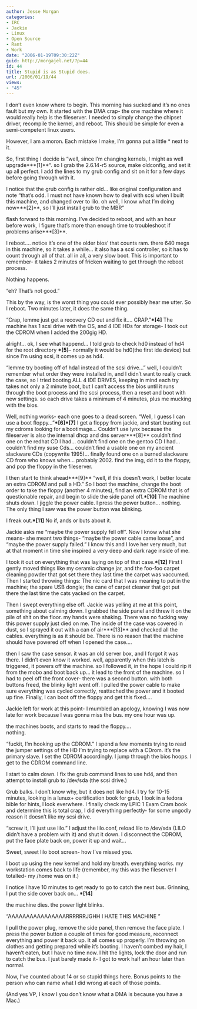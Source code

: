 ```yaml
---
author: Jesse Morgan
categories:
- IRC
- Jackie
- Linux
- Open Source
- Rant
- Work
date: "2006-01-19T09:30:22Z"
guid: http://morgajel.net/?p=44
id: 44
title: Stupid is as Stupid does.
url: /2006/01/19/44
views:
- "45"
---
```


I don’t even know where to begin. This morning has sucked and it’s no ones fault but my own. It started with the DMA crap- the one machine where it would really help is the fileserver. I needed to simply change the chipset driver, recompile the kernel, and reboot. This should be simple for even a semi-competent linux users.

However, I am a moron. Each mistake I make, I’m gonna put a little \* next to it.

So, first thing I decide is “well, since I’m changing kernels, I might as well upgrade**\*\[1\]**“. so I grab the 2.6.14-r5 source, make oldconfig, and set it up all perfect. I add the lines to my grub config and sit on it for a few days before going through with it.

I notice that the grub config is rather old… like original configuration and note “that’s odd. I must not have known how to deal with scsi when I built this machine, and changed over to lilo. oh well, I know what I’m doing now**\*\[2\]**, so I’ll just install grub to the MBR”

flash forward to this morning. I’ve decided to reboot, and with an hour before work, I figure that’s more than enough time to troubleshoot if problems arise**\*\[3\]**.

I reboot…. notice it’s one of the older bios’ that counts ram. there 640 megs in this machine, so it takes a while… it also has a scsi controller, so it has to count through all of that. all in all, a very slow boot. This is important to remember- it takes 2 minutes of fricken waiting to get through the reboot process.

Nothing happens.

“eh? That’s not good.”

This by the way, is the worst thing you could ever possibly hear me utter. So I reboot. Two minutes later, it does the same thing.

“Crap, lemme just get a recovery CD out and fix it…. CRAP.”**\*\[4\]** The machine has 1 scsi drive with the OS, and 4 IDE HDs for storage- I took out the CDROM when I added the 200gig HD.

alright… ok, I see what happend… I told grub to check hd0 instead of hd4 for the root directory **\*\[5\]**– normally it would be hd0(the first ide device) but since I’m using scsi, it comes up as hd4.

“lemme try booting off of hda1 instead of the scsi drive…” well, I couldn’t remember what order they were installed in, and I didn’t want to really crack the case, so I tried booting ALL 4 IDE DRIVES, keeping in mind each try takes not only a 2 minute boot, but I can’t access the bios until it runs through the boot process and the scsi process, then a reset and boot with new settings. so each drive takes a minimum of 4 minutes, plus me mucking with the bios.

Well, nothing works- each one goes to a dead screen. “Well, I guess I can use a boot floppy…”**\*\[6\]\*\[7\]** I get a floppy from jackie, and start busting out my cdroms looking for a bootimage… Couldn’t use lynx because the fileserver is also the internal dhcp and dns server**\*\[8\]** couldn’t find one on the redhat CD I had… couldn’t find one on the gentoo CD I had… couldn’t find my suse Cds… couldn’t find a usable one on my ancient slackware CDs (copywrite 1995)… finally found one on a burned slackware CD from who knows when… probably 2002. find the img, dd it to the floppy, and pop the floppy in the fileserver.

I then start to think ahead**\*\[9\]** “well, if this doesn’t work, I better locate an extra CDROM and pull a HD.” So I boot the machine, change the boot order to take the floppy (another 4 minutes), find an extra CDROM that is of questionable repair, and begin to slide the side panel off.**\*\[10\]** The machine shuts down. I jiggle the power cable. I press the power button… nothing. The only thing I saw was the power button was blinking.

I freak out.**\*\[11\]** No if, ands or buts about it.

Jackie asks me “maybe the power supply fell off”. Now I know what she means- she meant two things- “maybe the power cable came loose”, and “maybe the power supply failed.” I know this and I love her very much, but at that moment in time she inspired a very deep and dark rage inside of me.

I took it out on everything that was laying on top of that case.**\*\[12\]** First I gently moved things like my ceramic change jar, and the foo-foo carpet cleaning powder that got set there they last time the carpet was vaccumed. Then I started throwing things: The nic card that I was meaning to put in the machine; the spare USB dongle; the cane of carpet cleaner that got put there the last time the cats yacked on the carpet.

Then I swept everything else off. Jackie was yelling at me at this point, something about calming down. I grabbed the side panel and threw it on the pile of shit on the floor. my hands were shaking. There was no fucking way this power supply just died on me. The inside of the case was covered in dust, so I sprayed it out with a can of air**\*\[13\]** and checked all the cables. everything is as it should be. There is no reason that the machine should have powered off when I opened the case….

then I saw the case sensor. it was an old server box, and I forgot it was there. I didn’t even know it worked. well, apparently when this latch is triggered, it powers off the machine. so I followed it, in the hope I could rip it from the mobo and boot back up… it lead to the front of the machine. so I had to peel off the front cover- there was a second button. with both buttons freed, the blinky light went off. I pulled the power cable to make sure everything was cycled correctly, reattached the power and it booted up fine. Finally, I can boot off the floppy and get this fixed….

Jackie left for work at this point- I mumbled an apology, knowing I was now late for work because I was gonna miss the bus. my one hour was up.

the machines boots, and starts to read the floppy….  
nothing.

“fuckit, I’m hooking up the CDROM.” I spend a few moments trying to read the jumper settings of the HD I’m trying to replace with a CDrom. it’s the primary slave. I set the CDROM accordingly. I jump through the bios hoops. I get to the CDROM command line.

I start to calm down. I fix the grub command lines to use hd4, and then attempt to install grub to /dev/sda (the scsi drive.)

Grub balks. I don’t know why, but it does not like hd4. I try for 10-15 minutes, looking in a lunux+ certification book for grub, I look in a fedora bible for hints, I look everwhere. I finally check my LPIC 1 Exam Cram book and determine this is total crap, I did everything perfectly- for some ungodly reason it doesn’t like my scsi drive.

“screw it, I’ll just use lilo.” I adjust the lilo.conf, reload lilo to /dev/sda (LILO didn’t have a problem with it) and shut it down. I disconnect the CDROM, put the face plate back on, power it up and wait…

Sweet, sweet lilo boot screen- how I’ve missed you.

I boot up using the new kernel and hold my breath. everything works. my workstation comes back to life (remember, my this was the fileserver I totalled- my /home was on it.)

I notice I have 10 minutes to get ready to go to catch the next bus. Grinning, I put the side cover back on… **\*\[14\]**

the machine dies. the power light blinks.

“AAAAAAAAAAAAAAAARRRRRRJGHH I HATE THIS MACHINE ”

I pull the power plug, remove the side panel, then remove the face plate. I press the power button a couple of times for good measure, reconnect everything and power it back up. It all comes up properly. I’m throwing on clothes and getting prepared while it’s booting. I haven’t combed my hair, I haven’t eaten, but I have no time now. I hit the lights, lock the door and run to catch the bus. I just barely made it- I got to work half an hour later than normal.

Now, I’ve counted about 14 or so stupid things here. Bonus points to the person who can name what I did wrong at each of those points.

(And yes VP, I know I you don’t know what a DMA is because you have a Mac.)